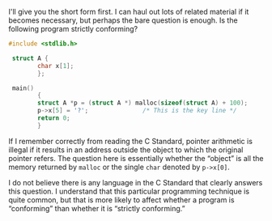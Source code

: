 I'll give you the short form first. I can haul out lots of related material if
it becomes necessary, but perhaps the bare question is enough. Is the following
program strictly conforming?

```c
#include <stdlib.h>

 struct A {
        char x[1];
        };

 main()
        {
        struct A *p = (struct A *) malloc(sizeof(struct A) + 100);
        p->x[5] = '?';               /* This is the key line */
        return 0;
        }
```

If I remember correctly from reading the C Standard, pointer arithmetic is
illegal if it results in an address outside the object to which the original
pointer refers. The question here is essentially whether the “object” is all the
memory returned by `malloc` or the single `char` denoted by `p->x[0]`.

I do not believe there is any language in the C Standard that clearly answers
this question. I understand that this particular programming technique is quite
common, but that is more likely to affect whether a program is “conforming” than
whether it is “strictly conforming.”
